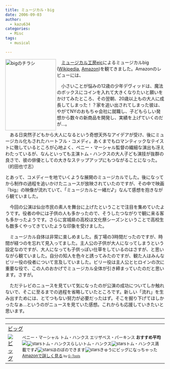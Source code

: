 ```yaml
---
title: ミュージカル・big
date: 2006-09-03
author:
  - kazu634
categories:
  - Misc
tags:
  - musical

---
```

<div class="section">
<p>
<a href="http://yayresu.com/" onclick="__gaTracker('send', 'event', 'outbound-article', 'http://yayresu.com/', '');" target="_blank"><img width="160" align="left" alt="bigのチラシ" src="http://image.blog.livedoor.jp/simoom634/imgs/0/3/03aede01-s.jpg" height="225" border="0" class="pict" /></a>
</p></p> 
  
<p>
    　<a href="http://yayresu.com/" onclick="__gaTracker('send', 'event', 'outbound-article', 'http://yayresu.com/', 'ミュージカル工房eic');" target="_blank">ミュージカル工房eic</a>によるミュージカルbig (<a href="http://en.wikipedia.org/wiki/Big" onclick="__gaTracker('send', 'event', 'outbound-article', 'http://en.wikipedia.org/wiki/Big', 'Wikipedia');" target="blank">Wikipedia</a>, <a href="http://www.amazon.co.jp/gp/product/B0002E4F6Y" onclick="__gaTracker('send', 'event', 'outbound-article', 'http://www.amazon.co.jp/gp/product/B0002E4F6Y', 'Amazon');" target="blank">Amazon</a>)を観てきました。Amazonのレビューには、
</p>
  
<p>
<blockquote>
</blockquote>
</p>
  
<p>
    　小さいことが悩みの12歳の少年デヴィッドは、魔法のボックスにコインを入れて大きくなりたいと願いをかけてみたところ、その翌朝、20歳以上もの大人に成長してしまった！？家を追い出されてしまった彼は、やがてNYのおもちゃ会社に就職し、子どもらしい発想から数々の新商品を開発し、実績を上げていくのだが…。
</p></p> 
  
<p>
    　ある日突然子どもから大人になるという奇想天外なアイデアが受け、後にミュージカル化もされたハートフル・コメディ。あくまでもロマンティックなテイストに徹しているところが心地よく、ペニー・マーシャル監督の繊細な演出も冴えわたっているが、なんといっても主演トム・ハンクスの大人子ども演技が抜群の良さで、彼の俳優としての大きなステップアップにもつながることになった。（的田也寸志）
</p></p> 
  
<p>
    とあって、コメディーを地でいくような展開のミュージカルでした。後になってから制作の過程を追いかけたニュースが放映されていたのですが、その中で映画『big』の映像が流れていて、「ミュージカルと一緒だ♪」なんて感想を抱きながら観ていました。
</p></p> 
  
<p>
    　今回の公演は仙台市民の素人を舞台に上げたということで注目を集めていたようです。役者の中には子供の人も多かったので、そうしたつながりで観に来る客も多かったようです。さらに宮城県の高校は文化祭シーズンということで高校生も数多くやってきていたような印象を受けました。
</p></p> 
  
<p>
    　ミュージカル自体は非常に楽しめました。長丁場の3時間だったのですが、時間が経つのを忘れて見入ってました。主人公の子供が大人になってしまうという設定なのですが、大人になっても子供っぽい仕草をしているのはさすが、と思いながら観ていました。自分の知人を色々と誘ってみたのですが、観た人はみんなビリー役の役者について言及していました。ビリー役は主人公とヒロインの次に重要な役で、この人のおかげでミュージカル全体が引き締まっていたのだと思います。さすが。
</p></p> 
  
<p>
    　ただテレビのニュースを見ていて気になったのが公演の成功についてしか触れないで、そこに至るまでの過程を省略していたところです。新しい「流れ」を生み出すためには、とてつもない努力が必要だったはず。そこを掘り下げてほしかったなぁ…というのがニュースを見ていた感想。これからも応援していきたいと思います。
</p>
  
<hr />
  
<p>
<center>
</center>
</p>
  
<p>
<table cellpadding="5" border="0">
<tr>
<td colspan="2">
<a href="https://www.amazon.co.jp/exec/obidos/ASIN/B00005ULCR/goodpic-22/" onclick="__gaTracker('send', 'event', 'outbound-article', 'https://www.amazon.co.jp/exec/obidos/ASIN/B00005ULCR/goodpic-22/', 'ビッグ');" target="_top">ビッグ</a>
</td>
</tr>
      
<tr>
<td valign="top">
<a href="https://www.amazon.co.jp/exec/obidos/ASIN/B00005ULCR/goodpic-22/" onclick="__gaTracker('send', 'event', 'outbound-article', 'https://www.amazon.co.jp/exec/obidos/ASIN/B00005ULCR/goodpic-22/', '');" target="_top"><img alt="ビッグ" src="http://images.amazon.com/images/P/B00005ULCR.01._SCMZZZZZZZ_.jpg" border="0" /></a>
</td>
        
<td valign="top">
<font size="-1">ペニー・マーシャル トム・ハンクス エリザベス・パーキンス <strong>おすすめ平均</strong> <img src="http://g-images.amazon.com/images/G/01/detail/stars-5-0.gif" /><img alt="stars" src="http://g-images.amazon.com/images/G/01/detail/stars-5-0.gif" />トム・ハンクスらしいトム・ハンクス<img alt="stars" src="http://g-images.amazon.com/images/G/01/detail/stars-5-0.gif" />トム・ハンクス満載です♪<img alt="stars" src="http://g-images.amazon.com/images/G/01/detail/stars-5-0.gif" />ほのぼのできます<img alt="stars" src="http://g-images.amazon.com/images/G/01/detail/stars-5-0.gif" />きゅうにビッグになっちゃった<a href="https://www.amazon.co.jp/exec/obidos/ASIN/B00005ULCR/goodpic-22/" onclick="__gaTracker('send', 'event', 'outbound-article', 'https://www.amazon.co.jp/exec/obidos/ASIN/B00005ULCR/goodpic-22/', 'Amazonで詳しく見る');" target="_top">Amazonで詳しく見る</a></font><font size="-2"> by <a href="http://www.goodpic.com/mt/aws/index.html" onclick="__gaTracker('send', 'event', 'outbound-article', 'http://www.goodpic.com/mt/aws/index.html', 'G-Tools');">G-Tools</a></font>
</td>
</tr>
</table>
</p>
</div>

